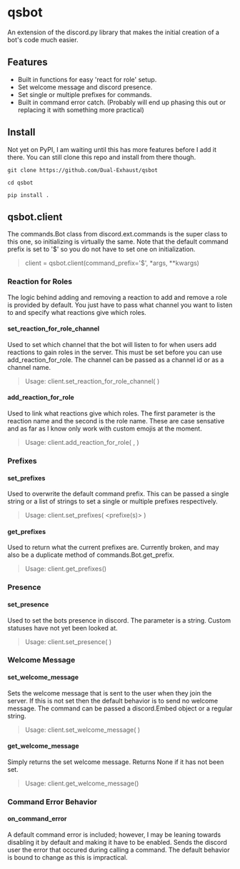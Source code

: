 # qsbot

An extension of the discord.py library that makes the initial creation of a bot's code much easier.

## Features

* Built in functions for easy 'react for role' setup.
* Set welcome message and discord presence.
* Set single or multiple prefixes for commands.
* Built in command error catch. (Probably will end up phasing this out or replacing it with something more practical)

## Install

Not yet on PyPI, I am waiting until this has more features before I add it there. You can still clone this repo and install from there though.

```
git clone https://github.com/Dual-Exhaust/qsbot

cd qsbot

pip install .
``` 

## qsbot.client

The commands.Bot class from discord.ext.commands is the super class to this one, so initializing is virtually the same.
Note that the default command prefix is set to '$' so you do not have to set one on initialization.

> client = qsbot.client(command_prefix='$', \*args, \*\*kwargs)

### Reaction for Roles

The logic behind adding and removing a reaction to add and remove a role is provided by default. You just have to pass what channel you want to listen to and specify what reactions give which roles.

#### set_reaction_for_role_channel

Used to set which channel that the bot will listen to for when users add reactions to gain roles in the server. This must be set before you can use add_reaction_for_role. The channel can be passed as a channel id or as a channel name.

> Usage: client.set_reaction_for_role_channel( <channel> )
  
#### add_reaction_for_role

Used to link what reactions give which roles. The first parameter is the reaction name and the second is the role name. These are case sensative and as far as I know only work with custom emojis at the moment.

> Usage: client.add_reaction_for_role( <reaction name>, <role name> )

### Prefixes

#### set_prefixes

Used to overwrite the default command prefix. This can be passed a single string or a list of strings to set a single or multiple prefixes respectively.

> Usage: client.set_prefixes( <prefixe(s)> )

#### get_prefixes

Used to return what the current prefixes are. Currently broken, and may also be a duplicate method of commands.Bot.get_prefix.

> Usage: client.get_prefixes()

### Presence

#### set_presence

Used to set the bots presence in discord. The parameter is a string. Custom statuses have not yet been looked at.

> Usage: client.set_presence( <presence> )

### Welcome Message

#### set_welcome_message

Sets the welcome message that is sent to the user when they join the server. If this is not set then the default behavior is to send no welcome message. The command can be passed a discord.Embed object or a regular string.

> Usage: client.set_welcome_message( <welcome message> )

#### get_welcome_message

Simply returns the set welcome message. Returns None if it has not been set.

> Usage: client.get_welcome_message()

### Command Error Behavior

#### on_command_error

A default command error is included; however, I may be leaning towards disabling it by default and making it have to be enabled. Sends the discord user the error that occured during calling a command. The default behavior is bound to change as this is impractical. 

